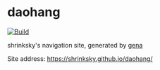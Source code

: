 # daohang

[![Build](https://github.com/shrinksky/daohang/actions/workflows/generate.yml/badge.svg)](https://github.com/shrinksky/daohang/actions/workflows/generate.yml)

shrinksky's navigation site, generated by [gena](https://github.com/x1ah/gena)

Site address: https://shrinksky.github.io/daohang/